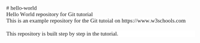 <!DOCTYPE html PUBLIC "-//W3C//DTD HTML 4.01//EN" "http://www.w3.org/TR/html4/strict.dtd">
<html>
<head>
  <meta http-equiv="Content-Type" content="text/html; charset=utf-8">
  <meta http-equiv="Content-Style-Type" content="text/css">
  <title></title>
  <meta name="Generator" content="Cocoa HTML Writer">
  <meta name="CocoaVersion" content="2575.4">
  <style type="text/css">
    p.p1 {margin: 0.0px 0.0px 0.0px 0.0px; font: 15.0px Menlo; -webkit-text-stroke: #000000}
    p.p2 {margin: 0.0px 0.0px 0.0px 0.0px; font: 15.0px Menlo; -webkit-text-stroke: #000000; min-height: 18.0px}
    p.p3 {margin: 0.0px 0.0px 0.0px 0.0px; font: 15.0px Menlo; -webkit-text-stroke: #000000; background-color: #ffffff}
    span.s1 {font-kerning: none; background-color: #ffffff}
    span.s2 {font-kerning: none}
  </style>
</head>
<body>
<p class="p1"><span class="s1"># hello-world</span></p>
<p class="p1"><span class="s1">Hello World repository for Git tutorial</span></p>
<p class="p1"><span class="s1">This is an example repository for the Git tutoial on https://www.w3schools.com</span></p>
<p class="p2"><span class="s2"></span><br></p>
<p class="p3"><span class="s2">This repository is built step by step in the tutorial.</span></p>
</body>
</html>
